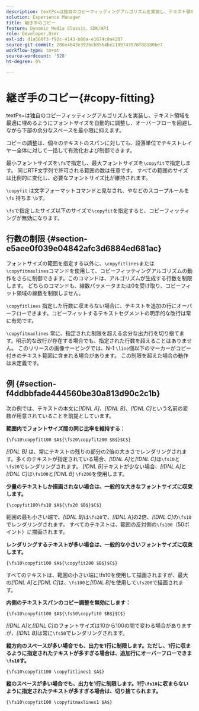 ```yaml
---
description: textPs=は独自のコピーフィッティングアルゴリズムを実装し、テキスト領域を最適に埋めるようにフォントサイズを自動的に調整し、オーバーフローを回避しながら下部の余分なスペースを最小限に抑えます。
solution: Experience Manager
title: 継ぎ手のコピー
feature: Dynamic Media Classic、SDK/API
role: Developer,User
exl-id: d1a560f3-f92c-4143-b80a-e1674c8a4207
source-git-commit: 206e4643e3926cb85b4be2189743578f88180be7
workflow-type: tm+mt
source-wordcount: '528'
ht-degree: 0%

---
```


# 継ぎ手のコピー{#copy-fitting}

textPs=は独自のコピーフィッティングアルゴリズムを実装し、テキスト領域を最適に埋めるようにフォントサイズを自動的に調整し、オーバーフローを回避しながら下部の余分なスペースを最小限に抑えます。

コピーの調整は、個々のテキストのスパンに対しても、段落単位でテキストレイヤー全体に対して一括して有効化および制御できます。

最小フォントサイズを`\fs`で指定し、最大フォントサイズを`\copyfit`で指定します。 同じRTF文字列で許可される範囲の数は任意です。 すべての範囲のサイズは比例的に変化し、必要なフォントサイズ比が維持されます。

`\copyfit` は文字フォーマットコマンドと見なされ、やなどのスコープルールを `\fs` 持ちま `\b`す。

`\fs`で指定したサイズ以下のサイズで`\copyfit`を指定すると、コピーフィッティングが無効になります。

## 行数の制限 {#section-e5aee0f039e04842afc3d6884ed681ac}

フォントサイズの範囲を指定する以外に、`\copyfitlines`または`\copyfitmaxlines`コマンドを使用して、コピーフィッティングアルゴリズムの動作をさらに制御できます。このコマンドは、アルゴリズムが生成する行数を制限します。 どちらのコマンドも、線数パラメータまたは0を受け取り、コピーフィット領域の線数を制限しません。

`\copyfitlines` 指定した行数に収まらない場合に、テキストを追加の行にオーバーフローできます。コピーフィットするテキストセグメントの明示的な改行は常に有効です。

`\copyfitmaxlines` 常に、指定された制限を超える余分な出力行を切り捨てます。明示的な改行が存在する場合でも、指定された行数を超えることはありません。 このリリースの画像サービングでは、N-1 `\line`個以下のマーカーがコピー付きのテキスト範囲に含まれる場合があります。 この制限を超えた場合の動作は未定義です。

## 例 {#section-f4ddbbfade444560be30a813d90c2c1b}

次の例では、テキストの本文に&#x200B;*[!DNL $A$]*、*[!DNL $B$]*、*[!DNL $C$]*&#x200B;という名前の変数が用意されていることを前提としています。

**範囲内でフォントサイズ間の同じ比率を維持する：**

`{\fs10\copyfit100 $A${\fs20\copyfit200 $B$}$C$}`

*[!DNL $B$]* は、常にテキストの残りの部分の2倍の大きさでレンダリングされます。多くのテキストが指定されている場合、*[!DNL $A$]*&#x200B;と&#x200B;*[!DNL $C$]*&#x200B;は`\fs10`と`\fs20`でレンダリングされます。 *[!DNL $B$]*&#x200B;テキストが少ない場合、*[!DNL $A$]*&#x200B;と&#x200B;*[!DNL $C$]*&#x200B;は`\fs100`と&#x200B;*[!DNL $B$]* `\fs200`を使用します。

**少量のテキストしか描画されない場合は、一般的な大きなフォントサイズに収束します。**

`{\copyfit100\fs10 $A${\fs20 $B$}$C$}`

範囲の最も小さい端で、*[!DNL $B$]*&#x200B;は`\fs20`で、*[!DNL $A$]*&#x200B;の2倍、*[!DNL $C$]*&#x200B;の`\fs10`でレンダリングされます。 すべてのテキストは、範囲の反対側の`\fs100`（50ポイント）に描画されます。

**レンダリングするテキストが多い場合は、一般的な小さいフォントサイズに収束します。**

`{\fs10\copyfit100 $A${\copyfit200 $B$}$C$}`

すべてのテキストは、範囲の小さい端に\fs10を使用して描画されますが、最大の&#x200B;*[!DNL $A$]*&#x200B;と&#x200B;*[!DNL $C$]*&#x200B;は、`\fs100`と&#x200B;*[!DNL $B$]*&#x200B;を使用して`\fs200`で描画されます。

**内側のテキストスパンのコピー調整を無効にします：**

`{\fs10\copyfit100 $A${\fs50\copyfit0 $B$}$C$}`

*[!DNL $A$]*&#x200B;と&#x200B;*[!DNL $C$]*&#x200B;のフォントサイズは10から100の間で変わる場合がありますが、*[!DNL $B$]*&#x200B;は常に`\fs50`でレンダリングされます。

**縦方向のスペースが多い場合でも、出力を1行に制限します。ただし、1行に収まるように指定されたテキストが多すぎる場合は、追加行にオーバーフローできま `\fs10`す。**

`{\fs10\copyfit100 \copyfitlines1 $A$}`

**縦のスペースが多い場合でも、出力を1行に制限します。1行`\fs10`に収まらないように指定されたテキストが多すぎる場合は、切り捨てられます。**

`{\fs10\copyfit100 \copyfitmaxlines1 $A$}`
